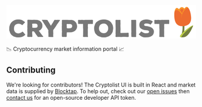 [![Cryptolist Logo](/public/img/cryptolist.png)](https://www.cryptolist.com)

:chart_with_downwards_trend: Cryptocurrency market information portal :chart_with_upwards_trend:

## Contributing

We're looking for contributors! The Cryptolist UI is built in React and market data is supplied by [Blocktap](https://blocktap.io). To help out, check out our [open issues](https://github.com/altangent/cryptolist/issues) 
then [contact us](mailto:contact@altangent.com) for an open-source developer API token.
